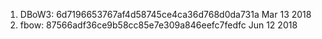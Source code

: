 1. DBoW3: 6d7196653767af4d58745ce4ca36d768d0da731a  Mar 13 2018
2. fbow: 87566adf36ce9b58cc85e7e309a846eefc7fedfc   Jun 12 2018
